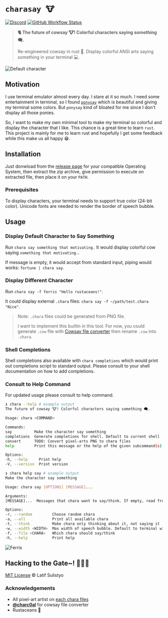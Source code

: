 # `charasay 🐮`

[![Discord][discord-image]][discord-url]
[![GitHub Workflow Status][workflow-image]][workflow-url]

> **🐈 The future of cowsay 🐮! Colorful characters saying something 🗨️.**
>
> Re-engineered cowsay in rust 🦀. Display colorful ANSI arts saying something
> in your terminal 💻.

![Default character](https://user-images.githubusercontent.com/20012970/222370473-8a61c85f-7a14-49a4-a61f-44540d959286.png)

## Motivation

I use terminal emulator almost every day. I stare at it so much. I need some
entertainment in terminal, so I found [`ponysay`][ponysay] which is beautiful
and giving my terminal some colors. But `ponysay` kind of bloated for me since
I don't display all those ponies.

So, I want to make my own minimal tool to make my terminal so colorful and
display the character that I like. This chance is a great time to learn `rust`.
This project is mainly for me to learn rust and hopefully I get some feedback
while this make us all happy 😁.

## Installation

Just donwload from the [release page](https://github.com/latipun7/charasay/releases)
for your compatible Operating System, then extract the zip archive, give permission
to execute on extracted file, then place it on your `PATH`.

### Prerequisites

To display characters, your terminal needs to support true color (24-bit color).
Unicode fonts are needed to render the border of speech bubble.

## Usage

### Display Default Character to Say Something

Run `chara say something that motivating.` It would display colorful cow saying
`something that motivating.`.

If message is empty, it would accept from standard input, piping would works:
`fortune | chara say`.

### Display Different Character

Run `chara say -f ferris "Hello rustaceans!"`.

It could display external `.chara` files: `chara say -f ~/path/test.chara "Nice"`.

> Note: `.chara` files could be generated from PNG file.
>
> I want to implement this builtin in this tool. For now, you could generate
> `.cow` file with [Cowsay file converter][cowsay-converter] then rename `.cow`
> into `.chara`.

### Shell Completions

Shell completions also available with `chara completions` which would print out
completions script to standard output. Please consult to your shell documentation
on how to add completions.

### Consult to Help Command

For updated usage please consult to help command.

```sh
❯ chara --help # example output
The future of cowsay 🐮! Colorful characters saying something 🗨️.

Usage: chara <COMMAND>

Commands:
say          Make the character say something
completions  Generate completions for shell. Default to current shell
convert      TODO: Convert pixel-arts PNG to chara files
help         Print this message or the help of the given subcommand(s)

Options:
-h, --help     Print help
-V, --version  Print version
```

```sh
❯ chara help say # example output
Make the character say something

Usage: chara say [OPTIONS] [MESSAGE]...

Arguments:
[MESSAGE]...  Messages that chara want to say/think. If empty, read from STDIN

Options:
-r, --random         Choose random chara
-a, --all            Print all available chara
-t, --think          Make chara only thinking about it, not saying it
-w, --width <WIDTH>  Max width of speech bubble. Default to terminal width
-f, --file <CHARA>   Which chara should say/think
-h, --help           Print help
```

![Ferris](https://user-images.githubusercontent.com/20012970/222370485-3d43052f-977a-441e-a0c2-efc538d8e693.png)

## Hacking to the Gate~! 🧑‍💻🎶

[MIT License](./license) © Latif Sulistyo

### Acknowledgements

- All pixel-art artist on [each chara files](./src/charas/)
- [**@charc0al**][cowsay-converter] for cowsay file converter
- Rustaceans 🦀

<!-- Variables -->

[discord-image]: https://img.shields.io/discord/758271814153011201?label=Developers%20Indonesia&logo=discord&style=flat-square
[discord-url]: https://discord.gg/njSj2Nq "Chat and discuss at Developers Indonesia"
[workflow-image]: https://img.shields.io/github/actions/workflow/status/latipun7/charasay/gh-release.yml?label=Build%20Release&logo=github-actions&style=flat-square
[workflow-url]: https://github.com/latipun7/charasay/actions "GitHub Actions"
[ponysay]: https://github.com/erkin/ponysay "Ponysay GitHub Repository"
[cowsay-converter]: https://charc0al.github.io/cowsay-files/converter/ "Cowsay File Converter"
